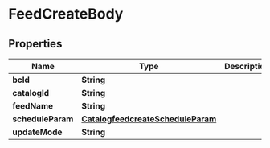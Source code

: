 # FeedCreateBody

## Properties
Name | Type | Description | Notes
------------ | ------------- | ------------- | -------------
**bcId** | **String** |  |[required]  
**catalogId** | **String** |  |[required]  
**feedName** | **String** |  |[required]  
**scheduleParam** | [**CatalogfeedcreateScheduleParam**](CatalogfeedcreateScheduleParam.md) |  |  [optional]
**updateMode** | **String** |  |[required]  
